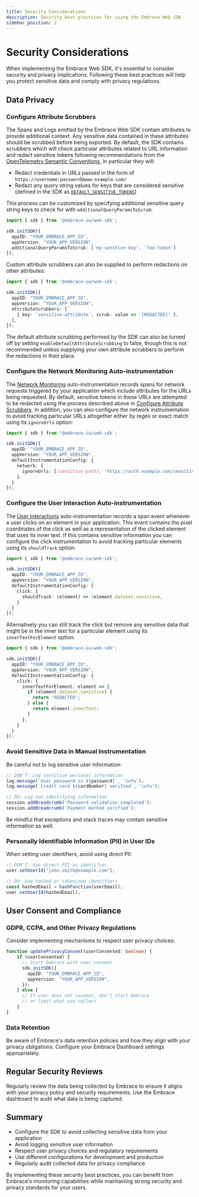 ```yaml
---
title: Security Considerations
description: Security best practices for using the Embrace Web SDK
sidebar_position: 2
---
```


# Security Considerations

When implementing the Embrace Web SDK, it's essential to consider security and privacy implications. Following these
best practices will help you protect sensitive data and comply with privacy regulations.

## Data Privacy

### Configure Attribute Scrubbers

The Spans and Logs emitted by the Embrace Web SDK contain attributes to provide additional context. Any sensitive data
contained in these attributes should be scrubbed before being exported. By default, the SDK contains scrubbers which
will check particular attributes related to URL information and redact sensitive tokens following recommendations from
the [OpenTelemetry Semantic Conventions](https://github.com/open-telemetry/semantic-conventions/blob/3b64cb31022feaacb410bfd6e571c1f19b5fbce0/docs/registry/attributes/url.md?plain=1#L34),
in particular they will:
* Redact credentials in URLs passed in the form of `https://username:password@www.example.com/`
* Redact any query string values for keys that are considered sensitive (defined in the SDK as
[`DEFAULT_SENSITIVE_TOKENS`](https://github.com/embrace-io/embrace-web-sdk/blob/5020e9ca919e7088a7ef42cc6ac9caaebfd1f370/src/sdk/defaultAttributeScrubbers.ts#L12))

This process can be customized by specifying additional sensitive query string keys to check for with
`additionalQueryParamsToScrub`:

```typescript
import { sdk } from '@embrace-io/web-sdk';

sdk.initSDK({
  appID: "YOUR_EMBRACE_APP_ID",
  appVersion: "YOUR_APP_VERSION",
  additionalQueryParamsToScrub: ['my-senstive-key', 'foo-token']
});
```

Custom attribute scrubbers can also be supplied to perform redactions on other attributes:

```typescript
import { sdk } from '@embrace-io/web-sdk';

sdk.initSDK({
  appID: "YOUR_EMBRACE_APP_ID",
  appVersion: "YOUR_APP_VERSION",
  attributeScrubbers: [
    { key: 'sensitive-attribute', scrub: value => '[REDACTED]' },
  ],
});
```

The default attribute scrubbing performed by the SDK can also be turned off by setting `enableDefaultAttributeScrubbing`
to false, though this is not recommended unless supplying your own attribute scrubbers to perform the redactions in
their place.

### Configure the Network Monitoring Auto-instrumentation

The [Network Monitoring](/docs/web/automatic-instrumentation/network-monitoring.md) auto-instrumentation records spans
for network requests triggered by your application which include attributes for the URLs being requested. By default,
sensitive tokens in these URLs are attempted to be redacted using the process described above in
[Configure Attribute Scrubbers](#configure-attribute-scrubbers). In addition, you can also configure the network
instrumentation to avoid tracking particular URLs altogether either by regex or exact match using its `ignoreUrls`
option:

```typescript
import { sdk } from '@embrace-io/web-sdk';

sdk.initSDK({
  appID: "YOUR_EMBRACE_APP_ID",
  appVersion: "YOUR_APP_VERSION",
  defaultInstrumentationConfig: {
    network: {
      ignoreUrls: [/sensitive-path/, 'https://auth.example.com/sensitive/'],
    },
  }
});
```

### Configure the User Interaction Auto-instrumentation

The [User Interactions](/docs/web/automatic-instrumentation/user-interactions.md) auto-instrumentation records a span
event whenever a user clicks on an element in your application. This event contains the pixel coordinates of the
click as well as a representation of the clicked element that uses its inner text. If this contains sensitive
information you can configure the click instrumentation to avoid tracking particular elements using its `shouldTrack`
option:

```typescript
import { sdk } from '@embrace-io/web-sdk';

sdk.initSDK({
  appID: "YOUR_EMBRACE_APP_ID",
  appVersion: "YOUR_APP_VERSION",
  defaultInstrumentationConfig: {
    click: {
      shouldTrack: (element) => !element.dataset.sensitive,
    }
  }
});
```

Alternatively you can still track the click but remove any sensitive data that might be in the inner text for a
particular element using its `innerTextForElement` option:

```typescript
import { sdk } from '@embrace-io/web-sdk';

sdk.initSDK({
  appID: "YOUR_EMBRACE_APP_ID",
  appVersion: "YOUR_APP_VERSION",
  defaultInstrumentationConfig: {
    click: {
      innerTextForElement: element => {
        if (element.dataset.sensitive) {
          return 'REDACTED';
        } else {
          return element.innerText;
        }
      },
    }
  }
});
```

### Avoid Sensitive Data in Manual Instrumentation

Be careful not to log sensitive user information:

```typescript
// DON'T: Log sensitive personal information
log.message(`User password is ${password}`, 'info');
log.message(`Credit card ${cardNumber} verified`, 'info');

// DO: Log non-identifying information
session.addBreadcrumb('Password validation completed');
session.addBreadcrumb('Payment method verified');
```

Be mindful that exceptions and stack traces may contain sensitive information as well.

### Personally Identifiable Information (PII) in User IDs

When setting user identifiers, avoid using direct PII:

```typescript
// DON'T: Use direct PII as identifier
user.setUserId("john.smith@example.com");

// DO: Use hashed or tokenized identifiers
const hashedEmail = hashFunction(userEmail);
user.setUserId(hashedEmail);
```

## User Consent and Compliance

### GDPR, CCPA, and Other Privacy Regulations

Consider implementing mechanisms to respect user privacy choices:

```typescript
function updatePrivacyConsent(userConsented: boolean) {
    if (userConsented) {
      // Start Embrace with user consent
      sdk.initSDK({
        appID: "YOUR_EMBRACE_APP_ID",
        appVersion: "YOUR_APP_VERSION",
      });
    } else {
      // If user does not consent, don't start Embrace
      // or limit what you collect
    }
}
```

### Data Retention

Be aware of Embrace's data retention policies and how they align with your privacy obligations. Configure your Embrace
Dashboard settings appropriately.

## Regular Security Reviews

Regularly review the data being collected by Embrace to ensure it aligns with your privacy policy and security
requirements. Use the Embrace dashboard to audit what data is being captured.

## Summary

- Configure the SDK to avoid collecting sensitive data from your application
- Avoid logging sensitive user information
- Respect user privacy choices and regulatory requirements
- Use different configurations for development and production
- Regularly audit collected data for privacy compliance

By implementing these security best practices, you can benefit from Embrace's monitoring capabilities while maintaining
strong security and privacy standards for your users.
